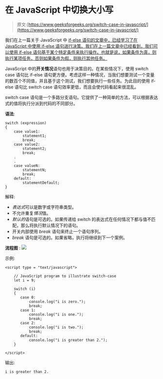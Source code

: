 # 在 JavaScript 中切换大小写

> 原文:[https://www.geeksforgeeks.org/switch-case-in-javascript/](https://www.geeksforgeeks.org/switch-case-in-javascript/)

我们在上一篇关于 JavaScript 中 [if-else 语句的文章中，已经学习了在 JavaScript 中使用 if-else 语句进行决策。我们在上一篇文章中已经看到，我们可以使用 if-else 语句基于某个特定条件来执行操作。也就是说，如果条件为真，则执行某项任务，否则如果条件为假，则执行其他任务。](https://www.geeksforgeeks.org/else-statement-javascript/)

JavaScript 中的**开关情况**语句也用于决策目的。在某些情况下，使用 switch case 语句比 if-else 语句更方便。考虑这样一种情况，当我们想要测试一个变量的数百个不同值，并且基于这个测试，我们想要执行一些任务。为此目的使用 if-else 语句比 switch case 语句效率更低，而且会使代码看起来很混乱。

switch case 语句是一个多路分支语句。它提供了一种简单的方法，可以根据表达式的值将执行分派到代码的不同部分。

**语法**:

```
switch (expression)
{
    case value1:
        statement1;
        break;
    case value2:
        statement2;
        break;
    .
    .
    case valueN:
        statementN;
        break;
    default:
        statementDefault;
}

```

解释:

*   *表达式*可以是数字或字符串类型。
*   不允许重复*情况*值。
*   *默认的*语句是可选的。如果传递给 switch 的表达式在任何情况下都与值不匹配，那么将执行默认情况下的语句。
*   开关内部使用 *break* 语句来终止一个语句序列。
*   *break* 语句是可选的。如果省略，执行将继续到下一个案例。

**流程图** :
![](img/b3ac657711032acba364c8f60f2531f9.png)

示例:

```
<script type = "text/javascript">

    // JavaScript program to illustrate switch-case
    let i = 9; 

    switch (i)  
    { 
       case 0: 
           console.log("i is zero."); 
           break; 
       case 1: 
           console.log("i is one."); 
           break; 
       case 2: 
           console.log("i is two."); 
           break; 
       default: 
           console.log("i is greater than 2."); 
    }

</script>
```

输出:

```
i is greater than 2.

```